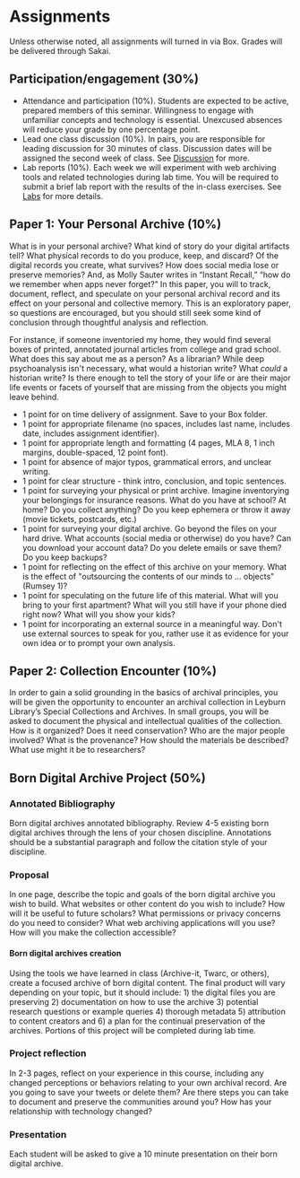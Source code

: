 # Assignments

Unless otherwise noted, all assignments will turned in via Box. Grades will be delivered through Sakai. 

## Participation/engagement (30%)
* Attendance and participation (10%). Students are expected to be active, prepared members of this seminar. Willingness to engage with unfamiliar concepts and technology is essential. Unexcused absences will reduce your grade by one percentage point. 
* Lead one class discussion (10%). In pairs, you are responsible for leading discussion for 30 minutes of class. Discussion dates will be assigned the second week of class. See [Discussion](discussion.md) for more.
* Lab reports (10%). Each week we will experiment with web archiving tools and related technologies during lab time. You will be required to submit a brief lab report with the results of the in-class exercises. See [Labs](labs.md) for more details.

## Paper 1: Your Personal Archive (10%)
What is in your personal archive? What kind of story do your digital artifacts tell? What physical records to do you produce, keep, and discard? Of the digital records you create, what survives? How does social media lose or preserve memories? And, as Molly Sauter writes in “Instant Recall,” “how do we remember when apps never forget?” In this paper, you will to track, document, reflect, and speculate on your personal archival record and its effect on your personal and collective memory. This is an exploratory paper, so questions are encouraged, but you should still seek some kind of conclusion through thoughtful analysis and reflection. 

For instance, if someone inventoried my home, they would find several boxes of printed, annotated journal articles from college and grad school. What does this say about me as a person? As a librarian? While deep psychoanalysis isn't necessary, what would a historian write? What *could* a historian write? Is there enough to tell the story of your life or are their major life events or facets of yourself that are missing from the objects you might leave behind. 

* 1 point for on time delivery of assignment. Save to your Box folder.
* 1 point for appropriate filename (no spaces, includes last name, includes date, includes assignment identifier).
* 1 point for appropriate length and formatting (4 pages, MLA 8, 1 inch margins, double-spaced, 12 point font). 
* 1 point for absence of major typos, grammatical errors, and unclear writing.
* 1 point for clear structure - think intro, conclusion, and topic sentences.
* 1 point for surveying your physical or print archive. Imagine inventorying your belongings for insurance reasons. What do you have at school? At home? Do you collect anything? Do you keep ephemera or throw it away (movie tickets, postcards, etc.)
* 1 point for surveying your digital archive. Go beyond the files on your hard drive. What accounts (social media or otherwise) do you have? Can you download your account data? Do you delete emails or save them? Do you keep backups?
* 1 point for reflecting on the effect of this archive on your memory. What is the effect of "outsourcing the contents of our minds to ... objects" (Rumsey 1)? 
* 1 point for speculating on the future life of this material. What will you bring to your first apartment? What will you still have if your phone died right now? What will you show your kids?
* 1 point for incorporating an external source in a meaningful way. Don't use external sources to speak for you, rather use it as evidence for your own idea or to prompt your own analysis.   



## Paper 2: Collection Encounter (10%)
In order to gain a solid grounding in the basics of archival principles, you will be given the opportunity to encounter an archival collection in Leyburn Library’s Special Collections and Archives. In small groups, you will be asked to document the physical and intellectual qualities of the collection. How is it organized? Does it need conservation? Who are the major people involved? What is the provenance? How should the materials be described? What use might it be to researchers? 

## Born Digital Archive Project (50%)

### Annotated Bibliography
Born digital archives annotated bibliography. Review 4-5 existing born digital archives through the lens of your chosen discipline. Annotations should be a substantial paragraph and follow the citation style of your discipline.

### Proposal
In one page, describe the topic and goals of the born digital archive you wish to build. What websites or other content do you wish to include? How will it be useful to future scholars? What permissions or privacy concerns do you need to consider? What web archiving applications will you use? How will you make the collection accessible?

#### Born digital archives creation 
Using the tools we have learned in class (Archive-it, Twarc, or others), create a focused archive of born digital content. The final product will vary depending on your topic, but it should include: 1) the digital files you are preserving 2) documentation on how to use the archive 3) potential research questions or example queries 4) thorough metadata 5) attribution to content creators and 6) a plan for the continual preservation of the archives. Portions of this project will be completed during lab time.

### Project reflection 
In 2-3 pages, reflect on your experience in this course, including any changed perceptions or behaviors relating to your own archival record. Are you going to save your tweets or delete them? Are there steps you can take to document and preserve the communities around you? How has your relationship with technology changed?
 
### Presentation
Each student will be asked to give a 10 minute presentation on their born digital archive.
